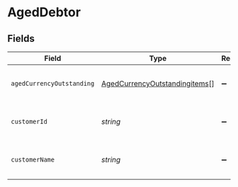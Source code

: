 # AgedDebtor


## Fields

| Field                                                                                 | Type                                                                                  | Required                                                                              | Description                                                                           | Example                                                                               |
| ------------------------------------------------------------------------------------- | ------------------------------------------------------------------------------------- | ------------------------------------------------------------------------------------- | ------------------------------------------------------------------------------------- | ------------------------------------------------------------------------------------- |
| `agedCurrencyOutstanding`                                                             | [AgedCurrencyOutstandingitems](../../models/shared/agedcurrencyoutstandingitems.md)[] | :heavy_minus_sign:                                                                    | Array of aged debtors by currency.                                                    |                                                                                       |
| `customerId`                                                                          | *string*                                                                              | :heavy_minus_sign:                                                                    | Customer ID of the aged debtor.                                                       | f594cefb-7750-4c3a-bab2-b5322026dee9                                                  |
| `customerName`                                                                        | *string*                                                                              | :heavy_minus_sign:                                                                    | Customer name of the aged debtor.                                                     | John Doe                                                                              |